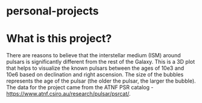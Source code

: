 # personal-projects


# What is this project?

There are reasons to believe that the interstellar medium (ISM) around pulsars is significantly different from the rest of the Galaxy. This is a 3D plot that helps to visualize the known pulsars between the ages of 10e3 and 10e6 based on declination and right ascension. The size of the bubbles represents the age of the pulsar (the older the pulsar, the larger the bubble). The data for the project came from the ATNF PSR catalog - https://www.atnf.csiro.au/research/pulsar/psrcat/. 


